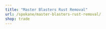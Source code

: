 ```yaml
---
title: "Master Blasters Rust Removal"
url: /spokane/master-blasters-rust-removal/
shop: trade
---
```

